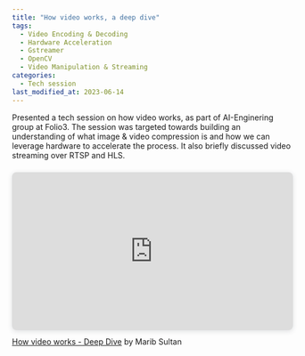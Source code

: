 ```yaml
---
title: "How video works, a deep dive"
tags: 
  - Video Encoding & Decoding
  - Hardware Acceleration
  - Gstreamer
  - OpenCV
  - Video Manipulation & Streaming
categories:
  - Tech session
last_modified_at: 2023-06-14   
---
```


<p> Presented a tech session on how video works, as part of AI-Enginering group at Folio3. The session was targeted towards building an understanding of what image & video compression is and how we can leverage hardware to accelerate 
the process. It also briefly discussed video streaming over RTSP and HLS. </p>



<div style="position: relative; width: 100%; height: 0; padding-top: 56.2500%;
 padding-bottom: 0; box-shadow: 0 2px 8px 0 rgba(63,69,81,0.16); margin-top: 1.6em; margin-bottom: 0.9em; overflow: hidden;
 border-radius: 8px; will-change: transform;">
  <iframe loading="lazy" style="position: absolute; width: 100%; height: 100%; top: 0; left: 0; border: none; padding: 0;margin: 0;"
    src="https:&#x2F;&#x2F;www.canva.com&#x2F;design&#x2F;DAFkFywOHlc&#x2F;view?embed" allowfullscreen="allowfullscreen" allow="fullscreen">
  </iframe>
</div>
<a href="https:&#x2F;&#x2F;www.canva.com&#x2F;design&#x2F;DAFkFywOHlc&#x2F;view?utm_content=DAFkFywOHlc&amp;utm_campaign=designshare&amp;utm_medium=embeds&amp;utm_source=link" target="_blank" rel="noopener">How video works - Deep Dive</a> by Marib Sultan
